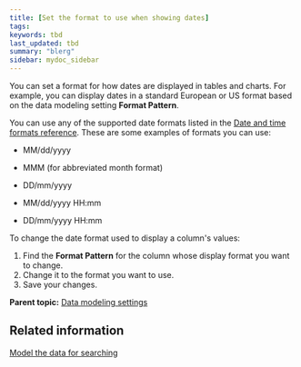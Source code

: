```yaml
---
title: [Set the format to use when showing dates]
tags: 
keywords: tbd
last_updated: tbd
summary: "blerg"
sidebar: mydoc_sidebar
---
```

You can set a format for how dates are displayed in tables and charts. For example, you can display dates in a standard European or US format based on the data modeling setting **Format Pattern**.

You can use any of the supported date formats listed in the [Date and time formats reference](../reference/date_formats_for_loading.html#). These are some examples of formats you can use:

-   MM/dd/yyyy

-   MMM (for abbreviated month format)
-   DD/mm/yyyy

-   MM/dd/yyyy HH:mm

-   DD/mm/yyyy HH:mm

To change the date format used to display a column's values:

1.   Find the **Format Pattern** for the column whose display format you want to change.
2.   Change it to the format you want to use.
3.   Save your changes.

**Parent topic:** [Data modeling settings](../../admin/data_modeling/data_modeling_settings.html)

## Related information  


[Model the data for searching](semantic_modeling.html#)
